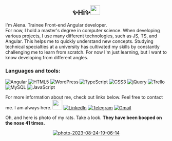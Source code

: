<h2 align="center">✨Hi✨<img src="https://media.giphy.com/media/l4FGrHErakgV8GRO0/giphy.gif" width=30></h2>

I'm Alena. Trainee Front-end Angular developer.<br>
For now, I hold a master's degree in computer science. When developing various projects, I use many different technologies, such as JS, TS, and Angular. 
This helps me to quickly understand new concepts. Studying technical specialties at a university has cultivated my skills by constantly challenging me to learn from scratch.
For now I'm just learning, but I want to know developing from different angles.


### Languages and tools:

![Angular](https://img.shields.io/badge/angular-%23DD0031.svg?style=for-the-badge&logo=angular&logoColor=white)
![HTML5](https://img.shields.io/badge/html5-%23E34F26.svg?style=for-the-badge&logo=html5&logoColor=white)
![WordPress](https://img.shields.io/badge/WordPress-%23117AC9.svg?style=for-the-badge&logo=WordPress&logoColor=white)
![TypeScript](https://img.shields.io/badge/typescript-%23007ACC.svg?style=for-the-badge&logo=typescript&logoColor=white)
![CSS3](https://img.shields.io/badge/css3-%231572B6.svg?style=for-the-badge&logo=css3&logoColor=white)
![jQuery](https://img.shields.io/badge/jquery-%230769AD.svg?style=for-the-badge&logo=jquery&logoColor=white)
![Trello](https://img.shields.io/badge/Trello-%23026AA7.svg?style=for-the-badge&logo=Trello&logoColor=white)
![MySQL](https://img.shields.io/badge/mysql-%2300f.svg?style=for-the-badge&logo=mysql&logoColor=white)
![JavaScript](https://img.shields.io/badge/javascript-%23323330.svg?style=for-the-badge&logo=javascript&logoColor=%23F7DF1E)

For more information about me, check out links below. Feel free to contact me. I am always here. <img src="https://media.giphy.com/media/WUlplcMpOCEmTGBtBW/giphy.gif" width="30"> [![LinkedIn](https://img.shields.io/badge/My-LinkedIn-blue)](https://www.linkedin.com/in/kryzhanivskaolena)
[![Telegram](https://img.shields.io/badge/My-Telegram-blue)](https://t.me/respons91)
[![Gmail](https://img.shields.io/badge/My-Gmail-red)](mailto:kruzhanivska.olena212@gmail.com)
<br>


Oh, and here is photo of my rats. Take a look. **They have been booped on the nose 41 times.**

<div align="center"><a href="https://ibb.co/86mVSW3"><img src="https://i.ibb.co/nzwS5H2/photo-2023-08-24-19-06-14.jpg" alt="photo-2023-08-24-19-06-14" border="0"></a></div>





